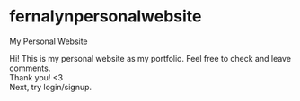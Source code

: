 # fernalynpersonalwebsite
My Personal Website

Hi! This is my personal website as my portfolio.
Feel free to check and leave comments. <br>
Thank you! <3 <br>
Next, try login/signup.
